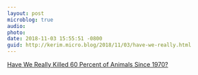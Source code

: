 ```yaml
---
layout: post
microblog: true
audio: 
photo: 
date: 2018-11-03 15:55:51 -0800
guid: http://kerim.micro.blog/2018/11/03/have-we-really.html
---
```

[Have We Really Killed 60 Percent of Animals Since 1970?](https://www.theatlantic.com/science/archive/2018/10/have-we-really-killed-60-percent-animals-1970/574549/)
